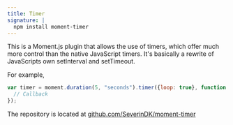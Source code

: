 ```yaml
---
title: Timer
signature: |
  npm install moment-timer
---
```



This is a Moment.js plugin that allows the use of timers, which offer much more control than the native JavaScript timers. 
It's basically a rewrite of JavaScripts own setInterval and setTimeout.

For example,

```javascript
var timer = moment.duration(5, "seconds").timer({loop: true}, function() { 
  // Callback 
});
```

The repository is located at [github.com/SeverinDK/moment-timer](https://github.com/SeverinDK/moment-timer)

